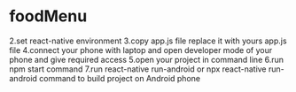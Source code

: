 # foodMenu
2.set react-native environment
3.copy app.js file replace it  with yours app.js file
4.connect your phone with laptop and open developer mode of your phone and give required access
5.open your project in command line
6.run npm start command
7.run react-native run-android or npx react-native run-android command to build project on Android phone
